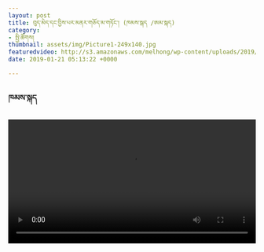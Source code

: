 ```yaml
---
layout: post
title: བུད་མེད་དང་བྱིས་པར་མནར་གཅོད་མ་གཏོང་། (ཁམས་སྐད /ཨམ་སྐད)
category:
- སྤྱི་ཚོགས།
thumbnail: assets/img/Picture1-249x140.jpg
featuredvideo: http://s3.amazonaws.com/melhong/wp-content/uploads/2019/01/19215747/Domestic-V-kham.mp4
date: 2019-01-21 05:13:22 +0000

---
```

<h3>ཁམས་སྐད</h3> <video controls width="100%" src="http://s3.amazonaws.com/melhong/wp-content/uploads/2019/01/19215747/Domestic-V-kham.mp4">

</video> <h3ཨམ་སྐད</h3> <video controls width="100%" src="http://s3.amazonaws.com/melhong/wp-content/uploads/2019/01/19215413/Domestic-V-Amdo.mp4"></video>